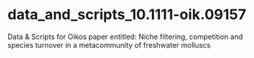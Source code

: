 # data_and_scripts_10.1111-oik.09157
Data &amp; Scripts for Oikos paper entitled: Niche filtering, competition and species turnover in a metacommunity of freshwater molluscs
